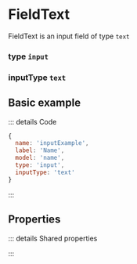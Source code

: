 # FieldText
FieldText is an input field of type `text`

### type `input`
### inputType `text`

<script setup>
import FieldTextExample from '/components/examples/fieldsFieldTextExample.vue'
</script>

## Basic example
::: details Code
```javascript
{
  name: 'inputExample',
  label: 'Name',
  model: 'name',
  type: 'input',
  inputType: 'text'
}
```
:::
<FieldTextExample />

## Properties
::: details Shared properties
<!--@include: @/parts/shared-field-properties.md-->
:::

